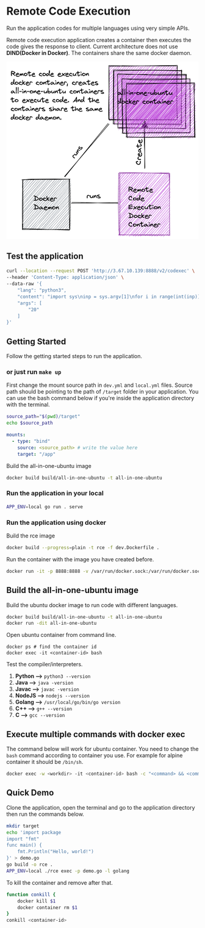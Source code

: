 # Remote Code Execution

Run the application codes for multiple languages using very simple APIs.

Remote code execution application creates a container then executes the code gives the response to client. Current architecture does not use __DIND(Docker in Docker)__. The containers share the same docker daemon.

![Remote Code Execution Architecture](.docs/images/codexec.png)

## Test the application

```bash
curl --location --request POST 'http://3.67.10.139:8888/v2/codexec' \
--header 'Content-Type: application/json' \
--data-raw '{
    "lang": "python3",
    "content": "import sys\ninp = sys.argv[1]\nfor i in range(int(inp)):\n\tprint('\''*'\'' * (i +1))",
    "args": [
        "20"
    ]
}'
```

## Getting Started

Follow the getting started steps to run the application.

### **or just run `make up`**

First change the mount source path in `dev.yml` and `local.yml` files.
Source path should be pointing to the path of `/target` folder in your application. You can use the bash command below if you're inside the application directory with the terminal.

```bash
source_path="$(pwd)/target"
echo $source_path
```

```yaml
mounts:
  - type: "bind"
    source: <source_path> # write the value here
    target: "/app"
```

Build the all-in-one-ubuntu image
```bash
docker build build/all-in-one-ubuntu -t all-in-one-ubuntu
```

### Run the application in your local

```bash
APP_ENV=local go run . serve
```

### Run the application using docker

Build the rce image
```bash
docker build --progress=plain -t rce -f dev.Dockerfile .
```

Run the container with the image you have created before.
```bash
docker run -it -p 8888:8888 -v /var/run/docker.sock:/var/run/docker.sock --mount type=bind,source=$(pwd)/target,target=/rce/target rce
```

## Build the all-in-one-ubuntu image

Build the ubuntu docker image to run code with different languages.

```bash
docker build build/all-in-one-ubuntu -t all-in-one-ubuntu
docker run -dit all-in-one-ubuntu
```

Open ubuntu container from command line.
```
docker ps # find the container id
docker exec -it <container-id> bash
```

Test the compiler/interpreters.

1. __Python -->__ `python3 --version`
2. __Java -->__ `java -version`
2. __Javac -->__ `javac -version`
3. __NodeJS -->__ `nodejs --version`
4. __Golang -->__ `/usr/local/go/bin/go version`
5. __C++ -->__ `g++ --version`
6. __C -->__ `gcc --version`

## Execute multiple commands with docker exec

The command below will work for ubuntu container. You need to change the `bash` command according to container you use. For example for alpine container it should be `/bin/sh`.

```bash
docker exec -w <workdir> -it <container-id> bash -c "<command> && <command>"
```

## Quick Demo

Clone the application, open the terminal and go to the application directory then run the commands below.

```bash
mkdir target
echo 'import package
import "fmt"
func main() {
    fmt.Println("Hello, world!")
}' > demo.go
go build -o rce .
APP_ENV=local ./rce exec -p demo.go -l golang
```

To kill the container and remove after that.
```bash
function conkill {
    docker kill $1
    docker container rm $1
}
conkill <container-id>
```
